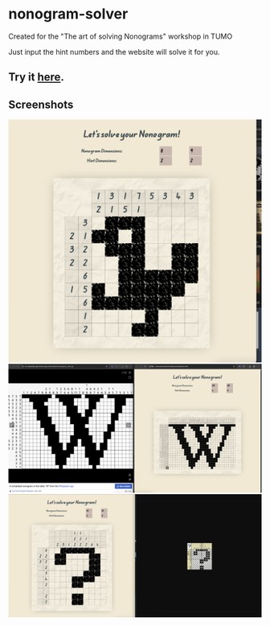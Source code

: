 # nonogram-solver
Created for the "The art of solving Nonograms" workshop in TUMO

Just input the hint numbers and the website will solve it for you.

## Try it [here](https://vardan2009.github.io/nonogram-solver).

## Screenshots
![Duck Nonogram](examples/duck.png)
![Wikipedia Nonogram](examples/w.png)
![Question Mark Nonogram](examples/questionmark.png)